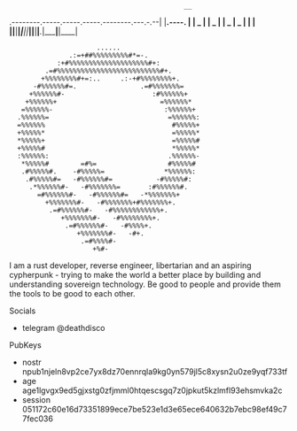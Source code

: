                                                 __
  .--------.-----.-----.-----.--------.---.-.--|  |__.----.
  |        |  _  |     |  _  |        |  _  |  _  |  |  __|
  |__|__|__|_____|__|__|_____|__|__|__|___._|_____|__|____|

                          ......
                   .:=+##%%%%%%%%%#*=-.
                :+#%%%%%%%%%%%%%%%%%%%%#+:
             .=#%%%%%%%%%%%%%%%%%%%%%%%%%%#+.
            +%%%%%%%%#+=:..     .:-+#%%%%%%%%+.
          -#%%%%%%#=.                .=#%%%%%%%=
         +%%%%%%#-                      :#%%%%%%+
        +%%%%%%+                          =%%%%%%*
       =%%%%%%-                            :%%%%%%+
      .%%%%%%=                              =%%%%%%:
      =%%%%%%                                #%%%%%+
      +%%%%%*                                =%%%%%*
      *%%%%%+                                =%%%%%#
      +%%%%%#                                *%%%%%*
      :%%%%%%:                              .%%%%%%-
       *%%%%%#        =#%=                  #%%%%%#
       .#%%%%%#.    -#%%%%%=               *%%%%%%:
        .#%%%%%#=   -#%%%%%%#=           -#%%%%%#:
         .*%%%%%%#-   -#%%%%%%%=       :#%%%%%%#.
           =#%%%%%%#-   -#%%%%%%#=   -*%%%%%%%+
             +%%%%%%%#-   -#%%%%%%%+#%%%%%%%+.
              .=#%%%%%%#-   -#%%%%%%%%%%%%+.
                 +%%%%%%%#-   -#%%%%%%%%+.
                  .=#%%%%%%#-   -#%%%%+.
                     +%%%%%%%#-   -#+.
                      .=#%%%%#-
                         +%#-

I am a rust developer, reverse engineer, libertarian and an aspiring cypherpunk -
trying to make the world a better place by building and understanding sovereign
technology. Be good to people and provide them the tools to be good to each other.

Socials
  - telegram  @deathdisco

PubKeys
  - nostr     npub1njeln8vp2ce7yx8dz70ennrqla9kg0yn579jl5c8xysn2u0ze9yqf733tf
  - age       age1lgvgx9ed5gjxstg0zfjmml0htqescsgq7z0jpkut5kzlmfl93ehsmvka2c
  - session   051172c60e16d73351899ece7be523e1d3e65ece640632b7ebc98ef49c77fec036
```
